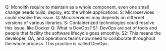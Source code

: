 Q: Monolith require to maintain as a whole component, even one small change needs build, deploy, etc the whole applications.
S: Microservices could resolve this issue.
Q: Micorservices may depends on differnet versions of various libraries.
S: Containerized technologies could resolve this issue, like Docker
Q: What is DevOps?
S1: DevOps are set of tools and people that facility the software lifecycle goes smoothly. 
S2: This means the developer, QA, and operations teams now need to collaborate throughout the whole process.
This practice is called DevOps.